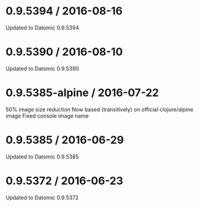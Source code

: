 
0.9.5394 / 2016-08-16
==================
Updated to Datomic 0.9.5394


0.9.5390 / 2016-08-10
==================
Updated to Datomic 0.9.5390

0.9.5385-alpine / 2016-07-22
============================
50% image size reduction
Now based (transitively) on official clojure/alpine image
Fixed console image name

0.9.5385 / 2016-06-29
==================
Updated to Datomic 0.9.5385

0.9.5372 / 2016-06-23
==================
Updated to Datomic 0.9.5372
